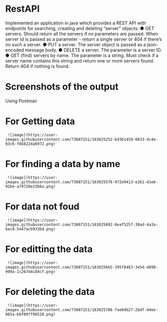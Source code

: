 # RestAPI

Implemented an application in java which provides a REST API with endpoints for searching,
creating and deleting “server” objects:
● GET servers. Should return all the servers if no parameters are passed. When server id
is passed as a parameter - return a single server or 404 if there’s no such a server.
● PUT a server. The server object is passed as a json-encoded message body.
● DELETE a server. The parameter is a server ID.
● GET (find) servers by name. The parameter is a string. Must check if a server name
contains this string and return one or more servers found. Return 404 if nothing is found.


# Screenshots of the output
Using Postman

   # For Getting data
     ![image](https://user-images.githubusercontent.com/73607151/163025252-bd3b1459-0633-4c4e-93c6-f668224a6972.png)

   # For finding a data by name
     ![image](https://user-images.githubusercontent.com/73607151/163025576-972e9413-e261-41e6-92be-a79728e23b6a.png)
     
   # For data not foud
     ![image](https://user-images.githubusercontent.com/73607151/163025892-8eaf5257-30ad-4a3a-bec8-5447acb933b4.png)
     
   # For editting the data
     ![image](https://user-images.githubusercontent.com/73607151/163025665-395f8463-3e5d-4898-999a-1c267d4c84cf.png)
     
   # For deleting the data
     ![image](https://user-images.githubusercontent.com/73607151/163025786-7ae04b27-2bdf-44ee-865a-bbf08ff98528.png)




